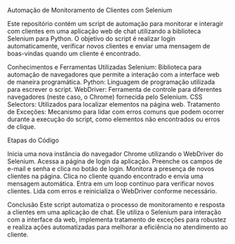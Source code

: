Automação de Monitoramento de Clientes com Selenium

Este repositório contém um script de automação para monitorar e interagir com clientes em uma aplicação web de chat utilizando a biblioteca Selenium para Python. O objetivo do script é realizar login automaticamente, verificar novos clientes e enviar uma mensagem de boas-vindas quando um cliente é encontrado.

Conhecimentos e Ferramentas Utilizadas
Selenium: Biblioteca para automação de navegadores que permite a interação com a interface web de maneira programática.
Python: Linguagem de programação utilizada para escrever o script.
WebDriver: Ferramenta de controle para diferentes navegadores (neste caso, o Chrome) fornecida pelo Selenium.
CSS Selectors: Utilizados para localizar elementos na página web.
Tratamento de Exceções: Mecanismo para lidar com erros comuns que podem ocorrer durante a execução do script, como elementos não encontrados ou erros de clique.


Etapas do Código

Inicia uma nova instância do navegador Chrome utilizando o WebDriver do Selenium.
Acessa a página de login da aplicação.
Preenche os campos de e-mail e senha e clica no botão de login.
Monitora a presença de novos clientes na página.
Clica no cliente quando encontrado e envia uma mensagem automática.
Entra em um loop contínuo para verificar novos clientes.
Lida com erros e reinicializa o WebDriver conforme necessário.

Conclusão
Este script automatiza o processo de monitoramento e resposta a clientes em uma aplicação de chat. Ele utiliza o Selenium para interação com a interface da web, implementa tratamento de exceções para robustez e realiza ações automatizadas para melhorar a eficiência no atendimento ao cliente.
